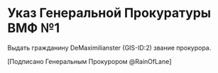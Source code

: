# Указ Генеральной Прокуратуры ВМФ №1

Выдать гражданину DeMaximilianster (GIS-ID:2) звание прокурора.

[Подписано Генеральным Прокурором @RainOfLane]
